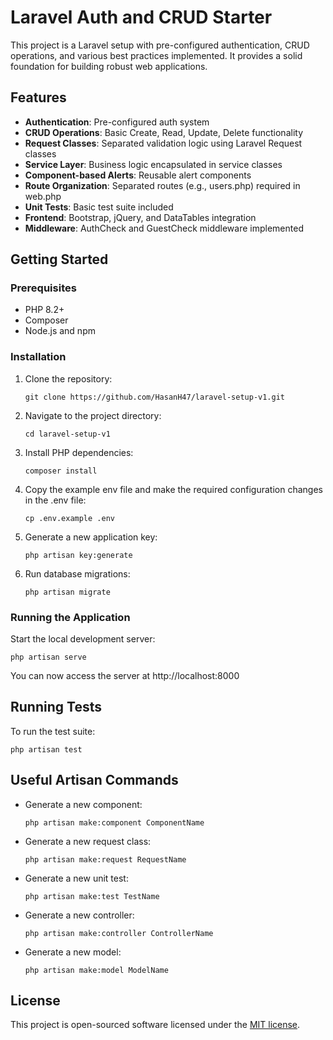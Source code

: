 # Laravel Auth and CRUD Starter

This project is a Laravel setup with pre-configured authentication, CRUD operations, and various best practices implemented. It provides a solid foundation for building robust web applications.

## Features

- **Authentication**: Pre-configured auth system
- **CRUD Operations**: Basic Create, Read, Update, Delete functionality
- **Request Classes**: Separated validation logic using Laravel Request classes
- **Service Layer**: Business logic encapsulated in service classes
- **Component-based Alerts**: Reusable alert components
- **Route Organization**: Separated routes (e.g., users.php) required in web.php
- **Unit Tests**: Basic test suite included
- **Frontend**: Bootstrap, jQuery, and DataTables integration
- **Middleware**: AuthCheck and GuestCheck middleware implemented

## Getting Started

### Prerequisites

- PHP 8.2+
- Composer
- Node.js and npm

### Installation

1. Clone the repository:
   ```
   git clone https://github.com/HasanH47/laravel-setup-v1.git
   ```

2. Navigate to the project directory:
   ```
   cd laravel-setup-v1
   ```

3. Install PHP dependencies:
   ```
   composer install
   ```

4. Copy the example env file and make the required configuration changes in the .env file:
   ```
   cp .env.example .env
   ```

5. Generate a new application key:
   ```
   php artisan key:generate
   ```

6. Run database migrations:
   ```
   php artisan migrate
   ```

### Running the Application

Start the local development server:
```
php artisan serve
```

You can now access the server at http://localhost:8000

## Running Tests

To run the test suite:
```
php artisan test
```

## Useful Artisan Commands

- Generate a new component:
  ```
  php artisan make:component ComponentName
  ```

- Generate a new request class:
  ```
  php artisan make:request RequestName
  ```

- Generate a new unit test:
  ```
  php artisan make:test TestName
  ```

- Generate a new controller:
  ```
  php artisan make:controller ControllerName
  ```

- Generate a new model:
  ```
  php artisan make:model ModelName
  ```

## License

This project is open-sourced software licensed under the [MIT license](https://opensource.org/licenses/MIT).
